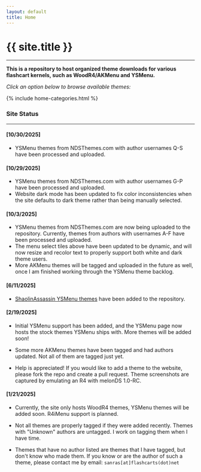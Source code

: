 ```yaml
---
layout: default
title: Home
---
```


# {{ site.title }}

---

**This is a repository to host organized theme downloads for various flashcart kernels, such as WoodR4/AKMenu and YSMenu.**

*Click an option below to browse available themes:*

{% include home-categories.html %}

### Site Status
---
#### [10/30/2025]

- YSMenu themes from NDSThemes.com with author usernames Q-S have been processed and uploaded.

#### [10/29/2025]

- YSMenu themes from NDSThemes.com with author usernames G-P have been processed and uploaded.
- Website dark mode has been updated to fix color inconsistencies when the site defaults to dark theme rather than being manually selected.

#### [10/3/2025]

- YSMenu themes from NDSThemes.com are now being uploaded to the repository. Currently, themes from authors with usernames A-F have been processed and uploaded.
- The menu select tiles above have been updated to be dynamic, and will now resize and recolor text to properly support both white and dark theme users.
- More AKMenu themes will be tagged and uploaded in the future as well, once I am finished working through the YSMenu theme backlog.

#### [6/11/2025]

- [ShaolinAssassin YSMenu themes](https://www.deviantart.com/shaolinassassin/gallery/27116814/ysmenu-skins) have been added to the repository.

#### [2/19/2025]

- Initial YSMenu support has been added, and the YSMenu page now hosts the stock themes YSMenu ships with. More themes will be added soon!

- Some more AKMenu themes have been tagged and had authors updated. Not all of them are tagged just yet.

- Help is appreciated! If you would like to add a theme to the website, please fork the repo and create a pull request. Theme screenshots are captured by emulating an R4 with melonDS 1.0-RC.

#### [1/21/2025]

- Currently, the site only hosts WoodR4 themes, YSMenu themes will be added soon. R4iMenu support is planned.

- Not all themes are properly tagged if they were added recently. Themes with "Unknown" authors are untagged. I work on tagging them when I have time.

- Themes that have no author listed are themes that I have tagged, but don't know who made them. If you know or are the author of such a theme, please contact me by email: `sanras[at]flashcarts(dot)net`
